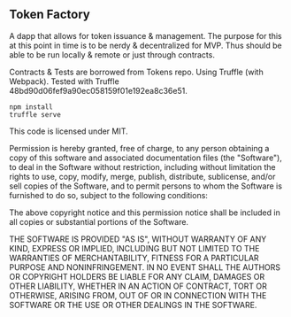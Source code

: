 ## Token Factory

A dapp that allows for token issuance & management. The purpose for this at this point in time is to be nerdy & decentralized for MVP. Thus should be able to be run locally & remote or just through contracts.

Contracts & Tests are borrowed from Tokens repo. Using Truffle (with Webpack). Tested with Truffle 48bd90d06fef9a90ec058159f01e192ea8c36e51.

```npm install```   
```truffle serve```

This code is licensed under MIT.

Permission is hereby granted, free of charge, to any person obtaining a copy
of this software and associated documentation files (the "Software"), to deal
in the Software without restriction, including without limitation the rights
to use, copy, modify, merge, publish, distribute, sublicense, and/or sell
copies of the Software, and to permit persons to whom the Software is
furnished to do so, subject to the following conditions:

The above copyright notice and this permission notice shall be included in
all copies or substantial portions of the Software.

THE SOFTWARE IS PROVIDED "AS IS", WITHOUT WARRANTY OF ANY KIND, EXPRESS OR
IMPLIED, INCLUDING BUT NOT LIMITED TO THE WARRANTIES OF MERCHANTABILITY,
FITNESS FOR A PARTICULAR PURPOSE AND NONINFRINGEMENT. IN NO EVENT SHALL THE
AUTHORS OR COPYRIGHT HOLDERS BE LIABLE FOR ANY CLAIM, DAMAGES OR OTHER
LIABILITY, WHETHER IN AN ACTION OF CONTRACT, TORT OR OTHERWISE, ARISING FROM,
OUT OF OR IN CONNECTION WITH THE SOFTWARE OR THE USE OR OTHER DEALINGS IN
THE SOFTWARE.
